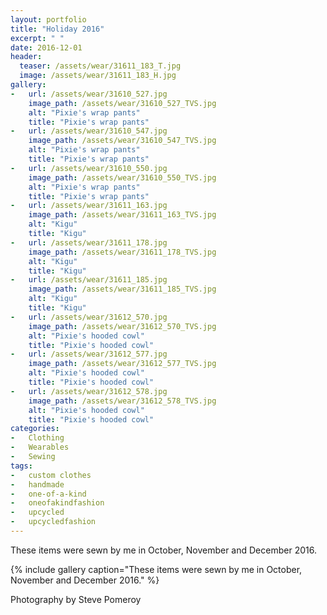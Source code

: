 ```yaml
---
layout: portfolio
title: "Holiday 2016"
excerpt: " "
date: 2016-12-01
header:
  teaser: /assets/wear/31611_183_T.jpg
  image: /assets/wear/31611_183_H.jpg
gallery:
-   url: /assets/wear/31610_527.jpg
    image_path: /assets/wear/31610_527_TVS.jpg
    alt: "Pixie's wrap pants"
    title: "Pixie's wrap pants"
-   url: /assets/wear/31610_547.jpg
    image_path: /assets/wear/31610_547_TVS.jpg
    alt: "Pixie's wrap pants"
    title: "Pixie's wrap pants"
-   url: /assets/wear/31610_550.jpg
    image_path: /assets/wear/31610_550_TVS.jpg
    alt: "Pixie's wrap pants"
    title: "Pixie's wrap pants"
-   url: /assets/wear/31611_163.jpg
    image_path: /assets/wear/31611_163_TVS.jpg
    alt: "Kigu"
    title: "Kigu"
-   url: /assets/wear/31611_178.jpg
    image_path: /assets/wear/31611_178_TVS.jpg
    alt: "Kigu"
    title: "Kigu"
-   url: /assets/wear/31611_185.jpg
    image_path: /assets/wear/31611_185_TVS.jpg
    alt: "Kigu"
    title: "Kigu"
-   url: /assets/wear/31612_570.jpg
    image_path: /assets/wear/31612_570_TVS.jpg
    alt: "Pixie's hooded cowl"
    title: "Pixie's hooded cowl"
-   url: /assets/wear/31612_577.jpg
    image_path: /assets/wear/31612_577_TVS.jpg
    alt: "Pixie's hooded cowl"
    title: "Pixie's hooded cowl"
-   url: /assets/wear/31612_578.jpg
    image_path: /assets/wear/31612_578_TVS.jpg
    alt: "Pixie's hooded cowl"
    title: "Pixie's hooded cowl"
categories:
-   Clothing
-   Wearables
-   Sewing
tags:
-   custom clothes
-   handmade
-   one-of-a-kind
-   oneofakindfashion
-   upcycled
-   upcycledfashion
---
```


These items were sewn by me in October, November and December 2016.

{% include gallery caption="These items were sewn by me in October, November and December 2016." %}

Photography by Steve Pomeroy <a class="social" href="https://twitter.com/xxv" target="_blank" rel="noopener noreferrer"><i class="fa fa-fw fa-twitter"></i></a>
